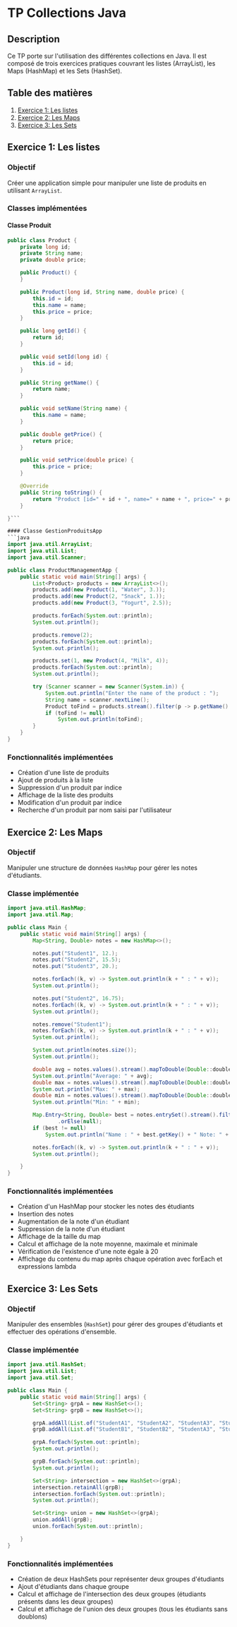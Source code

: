 # TP Collections Java

## Description

Ce TP porte sur l'utilisation des différentes collections en Java. Il est composé de trois exercices pratiques couvrant les listes (ArrayList), les Maps (HashMap) et les Sets (HashSet).

## Table des matières

1. [Exercice 1: Les listes](#exercice-1-les-listes)
2. [Exercice 2: Les Maps](#exercice-2-les-maps)
3. [Exercice 3: Les Sets](#exercice-3-les-sets)

## Exercice 1: Les listes

### Objectif

Créer une application simple pour manipuler une liste de produits en utilisant `ArrayList`.

### Classes implémentées

#### Classe Produit

````java
public class Product {
    private long id;
    private String name;
    private double price;

    public Product() {
    }

    public Product(long id, String name, double price) {
        this.id = id;
        this.name = name;
        this.price = price;
    }

    public long getId() {
        return id;
    }

    public void setId(long id) {
        this.id = id;
    }

    public String getName() {
        return name;
    }

    public void setName(String name) {
        this.name = name;
    }

    public double getPrice() {
        return price;
    }

    public void setPrice(double price) {
        this.price = price;
    }

    @Override
    public String toString() {
        return "Product [id=" + id + ", name=" + name + ", price=" + price + "]";
    }

}```

#### Classe GestionProduitsApp
```java
import java.util.ArrayList;
import java.util.List;
import java.util.Scanner;

public class ProductManagementApp {
    public static void main(String[] args) {
        List<Product> products = new ArrayList<>();
        products.add(new Product(1, "Water", 3.));
        products.add(new Product(2, "Snack", 1.));
        products.add(new Product(3, "Yogurt", 2.5));

        products.forEach(System.out::println);
        System.out.println();

        products.remove(2);
        products.forEach(System.out::println);
        System.out.println();

        products.set(1, new Product(4, "Milk", 4));
        products.forEach(System.out::println);
        System.out.println();

        try (Scanner scanner = new Scanner(System.in)) {
            System.out.println("Enter the name of the product : ");
            String name = scanner.nextLine();
            Product toFind = products.stream().filter(p -> p.getName().equals(name)).findFirst().orElse(null);
            if (toFind != null)
                System.out.println(toFind);
        }
    }
}
````

### Fonctionnalités implémentées

- Création d'une liste de produits
- Ajout de produits à la liste
- Suppression d'un produit par indice
- Affichage de la liste des produits
- Modification d'un produit par indice
- Recherche d'un produit par nom saisi par l'utilisateur

## Exercice 2: Les Maps

### Objectif

Manipuler une structure de données `HashMap` pour gérer les notes d'étudiants.

### Classe implémentée

```java
import java.util.HashMap;
import java.util.Map;

public class Main {
    public static void main(String[] args) {
        Map<String, Double> notes = new HashMap<>();

        notes.put("Student1", 12.);
        notes.put("Student2", 15.5);
        notes.put("Student3", 20.);

        notes.forEach((k, v) -> System.out.println(k + " : " + v));
        System.out.println();

        notes.put("Student2", 16.75);
        notes.forEach((k, v) -> System.out.println(k + " : " + v));
        System.out.println();

        notes.remove("Student1");
        notes.forEach((k, v) -> System.out.println(k + " : " + v));
        System.out.println();

        System.out.println(notes.size());
        System.out.println();

        double avg = notes.values().stream().mapToDouble(Double::doubleValue).average().orElse(0.);
        System.out.println("Average: " + avg);
        double max = notes.values().stream().mapToDouble(Double::doubleValue).max().orElse(0.);
        System.out.println("Max: " + max);
        double min = notes.values().stream().mapToDouble(Double::doubleValue).min().orElse(0.);
        System.out.println("Min: " + min);

        Map.Entry<String, Double> best = notes.entrySet().stream().filter((e) -> e.getValue() == 20).findFirst()
                .orElse(null);
        if (best != null)
            System.out.println("Name : " + best.getKey() + " Note: " + best.getValue());

        notes.forEach((k, v) -> System.out.println(k + " : " + v));
        System.out.println();

    }
}
```

### Fonctionnalités implémentées

- Création d'un HashMap pour stocker les notes des étudiants
- Insertion des notes
- Augmentation de la note d'un étudiant
- Suppression de la note d'un étudiant
- Affichage de la taille du map
- Calcul et affichage de la note moyenne, maximale et minimale
- Vérification de l'existence d'une note égale à 20
- Affichage du contenu du map après chaque opération avec forEach et expressions lambda

## Exercice 3: Les Sets

### Objectif

Manipuler des ensembles (`HashSet`) pour gérer des groupes d'étudiants et effectuer des opérations d'ensemble.

### Classe implémentée

```java
import java.util.HashSet;
import java.util.List;
import java.util.Set;

public class Main {
    public static void main(String[] args) {
        Set<String> grpA = new HashSet<>();
        Set<String> grpB = new HashSet<>();

        grpA.addAll(List.of("StudentA1", "StudentA2", "StudentA3", "StudentA4", "StudentA5"));
        grpB.addAll(List.of("StudentB1", "StudentB2", "StudentA3", "StudentB4", "StudentA5"));

        grpA.forEach(System.out::println);
        System.out.println();

        grpB.forEach(System.out::println);
        System.out.println();

        Set<String> intersection = new HashSet<>(grpA);
        intersection.retainAll(grpB);
        intersection.forEach(System.out::println);
        System.out.println();

        Set<String> union = new HashSet<>(grpA);
        union.addAll(grpB);
        union.forEach(System.out::println);

    }
}
```

### Fonctionnalités implémentées

- Création de deux HashSets pour représenter deux groupes d'étudiants
- Ajout d'étudiants dans chaque groupe
- Calcul et affichage de l'intersection des deux groupes (étudiants présents dans les deux groupes)
- Calcul et affichage de l'union des deux groupes (tous les étudiants sans doublons)
